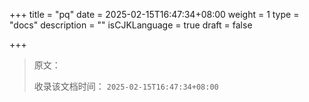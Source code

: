 +++
title = "pq"
date = 2025-02-15T16:47:34+08:00
weight = 1
type = "docs"
description = ""
isCJKLanguage = true
draft = false

+++

> 原文：
>
> 收录该文档时间： `2025-02-15T16:47:34+08:00`
